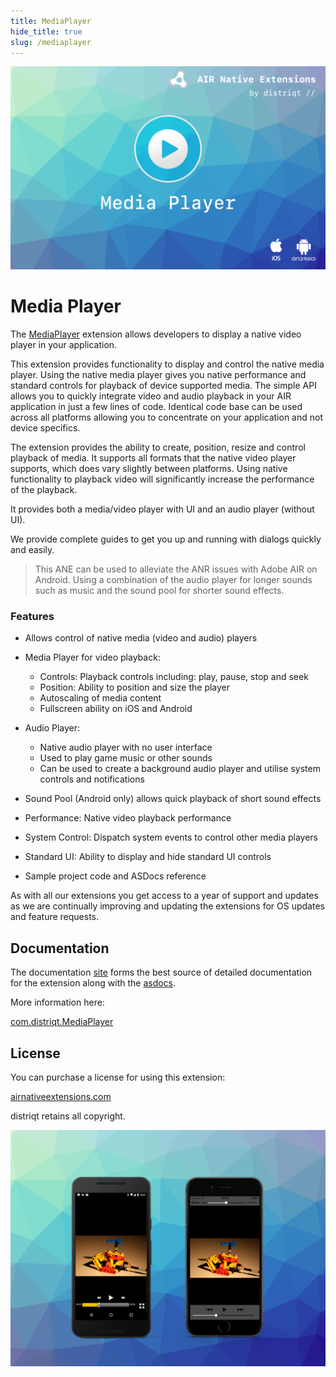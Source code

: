 ```yaml
---
title: MediaPlayer
hide_title: true
slug: /mediaplayer
---
```


![](images/hero.png)


# Media Player 

The [MediaPlayer](https://airnativeextensions.com/extension/com.distriqt.MediaPlayer) 
extension allows developers to display a native video player in your application.

This extension provides functionality to display and control the native media player. 
Using the native media player gives you native performance and standard controls for 
playback of device supported media. The simple API allows you to quickly integrate 
video and audio playback in your AIR application in just a few lines of code. 
Identical code base can be used across all platforms allowing you to concentrate on 
your application and not device specifics.

The extension provides the ability to create, position, resize and control playback 
of media. It supports all formats that the native video player supports, which does 
vary slightly between platforms. Using native functionality to playback video will 
significantly increase the performance of the playback.

It provides both a media/video player with UI and an audio player (without UI).

We provide complete guides to get you up and running with dialogs quickly and easily.


>
> This ANE can be used to alleviate the ANR issues with Adobe AIR on Android. Using a 
> combination of the audio player for longer sounds such as music and the sound pool
> for shorter sound effects. 
>


### Features

- Allows control of native media (video and audio) players
- Media Player for video playback:
  - Controls: Playback controls including: play, pause, stop and seek
  - Position: Ability to position and size the player
  - Autoscaling of media content
  - Fullscreen ability on iOS and Android
- Audio Player:
  - Native audio player with no user interface
  - Used to play game music or other sounds 
  - Can be used to create a background audio player and utilise system controls and notifications 
- Sound Pool (Android only) allows quick playback of short sound effects
- Performance: Native video playback performance
- System Control: Dispatch system events to control other media players

- Standard UI: Ability to display and hide standard UI controls
- Sample project code and ASDocs reference


As with all our extensions you get access to a year of support and updates as we are 
continually improving and updating the extensions for OS updates and feature requests.



## Documentation

The documentation [site](https://docs.airnativeextensions.com/docs/mediaplayer/) forms the best source of detailed documentation for the extension along with the [asdocs](https://docs.airnativeextensions.com/asdocs/mediaplayer/). 

More information here: 

[com.distriqt.MediaPlayer](https://airnativeextensions.com/extension/com.distriqt.MediaPlayer)



## License

You can purchase a license for using this extension:

[airnativeextensions.com](https://airnativeextensions.com/)

distriqt retains all copyright.

![](images/promo.png)
